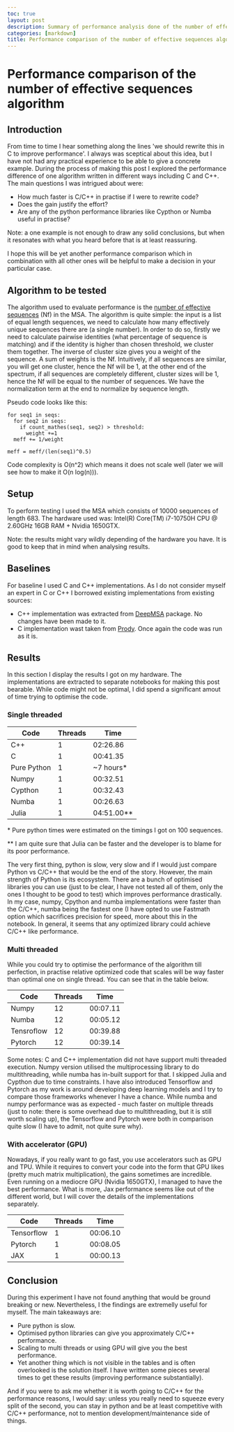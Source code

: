 ```yaml
---
toc: true
layout: post
description: Summary of performance analysis done of the number of effective sequences algorithm.
categories: [markdown]
title: Performance comparison of the number of effective sequences algorithm
---
```

# Performance comparison of the number of effective sequences algorithm

## Introduction

From time to time I hear something along the lines 'we should rewrite this in C to improve performance'. I always was sceptical about this idea, but I have not had any practical experience to be able to give a concrete example. During the process of making this post I explored the performance difference of one algorithm
written in different ways including C and C++. The main questions I was intrigued about were:
* How much faster is C/C++ in practise if I were to rewrite code?
* Does the gain justify the effort?
* Are any of the python performance libraries like Cypthon or Numba useful in practise?

Note: a one example is not enough to draw any solid conclusions, but when it resonates with what you heard before that is at least reassuring. 

I hope this will be yet another performance comparison which in combination with all other ones will be helpful to make a decision in your particular case. 

## Algorithm to be tested

The algorithm used to evaluate performance is the [number of effective sequences](https://academic.oup.com/bioinformatics/article/36/7/2105/5628221) (Nf) in the MSA.
The algorithm is quite simple: the input is a list of equal length sequences, we need to calculate how many effectively unique sequences there are (a single number).
In order to do so, firstly we need to calculate pairwise identities (what percentage of sequence is matching) and if the identity is higher than
chosen threshold, we cluster them together. The inverse of cluster size gives you a weight of the sequence. A sum of weights is the Nf. Intuitively, if all sequences are similar, you will get one cluster, hence the Nf will be 1, at the other end of the spectrum, if all sequences are completely different, cluster sizes will be 1, hence the Nf will be equal to the number of sequences.  We have the normalization term at the end to normalize by sequence length. 

Pseudo code looks like this:

```
for seq1 in seqs:
  for seq2 in seqs:
    if count_mathes(seq1, seq2) > threshold:
      weight +=1
  meff += 1/weight
 
meff = meff/(len(seq1)^0.5)
```

Code complexity is O(n^2) which means it does not scale well (later we will see how to make it O(n log(n))). 

## Setup

To perform testing I used the MSA which consists of 10000 sequences of length 683. The hardware used was: Intel(R) Core(TM) i7-10750H CPU @ 2.60GHz 16GB RAM + Nvidia 1650GTX. 

Note: the results might vary wildly depending of the hardware you have. It is good to keep that in mind when analysing results. 


## Baselines

For baseline I used C and C++ implementations. As I do not consider myself an expert in C or C++ I borrowed existing implementations from existing sources:

* C++ implementation was extracted from [DeepMSA](https://zhanglab.dcmb.med.umich.edu/DeepMSA/) package. No changes have been made to it.
* C implementation wast taken from [Prody](http://prody.csb.pitt.edu/_modules/prody/sequence/analysis.html#calcMeff). Once again the code was run as it is. 

## Results

In this section I display the results I got on my hardware. The implementations are extracted to separate notebooks for making this post bearable. While code might not be optimal, I did spend a significant amout of time trying to optimise the code. 

### Single threaded

| Code            | Threads | Time      |
| --------------- | ------- | --------- |
| C++             | 1       | 02:26.86  |
| C               | 1       | 00:41.35  |
| Pure Python     | 1       | ~7 hours* |
| Numpy           | 1       | 00:32.51  |
| Cypthon         | 1       | 00:32.43  |
| Numba           | 1       | 00:26.63  |
| Julia           | 1       | 04:51.00**|

\* Pure python times were estimated on the timings I got on 100 sequences.

** I am quite sure that Julia can be faster and the developer is to blame for its poor performance.

The very first thing, python is slow, very slow and if I would just compare Python vs C/C++ that would be the end of the story. However, the main strength of Python is its ecosystem. There are a bunch of optimised libraries you can use (just to be clear, I have not tested all of them, only the ones I thought to be good to test) which improves performance drastically. In my case, numpy, Cpython and numba implementations were faster than the C/C++, numba being the fastest one (I have opted to use Fastmath option which sacrifices precision for speed, more about this in the notebook. In general, it seems that any optimized library could achieve C/C++ like performance.

### Multi threaded 

While you could try to optimise the performance of the algorithm till perfection, in practise relative optimized code that scales will be way faster than optimal one on single thread. You can see that in the table below. 

| Code            | Threads | Time     |
| --------------- | ------- | -------- |
| Numpy           | 12      | 00:07.11 |
| Numba           | 12      | 00:05.12 |
| Tensroflow      | 12      | 00:39.88 |
| Pytorch         | 12      | 00:39.14 |

Some notes: C and C++ implementation did not have support multi threaded execution. Numpy version utilised the multiprocessing library to do multithreading, while numba has in-built support for that. I skipped Julia and Cypthon due to time constraints. I have also introduced Tensorflow and Pytorch as my work is around developing deep learning models and I try to compare those frameworks whenever I have a chance. While numba and numpy performance was as expected - much faster on multiple threads (just to note: there is some overhead due to multithreading, but it is still worth scaling up), the Tensorflow and Pytorch were both in comparison quite slow (I have to admit, not quite sure why). 

### With accelerator (GPU)

Nowadays, if you really want to go fast, you use accelerators such as GPU and TPU. While it requires to convert your code into the form that GPU likes (pretty much matrix multiplication), the gains sometimes are incredible. Even running on a mediocre GPU (Nvidia 1650GTX), I managed to have the best performance. What is more, Jax performance seems like out of the different world, but I will cover the details of the implementations separately. 


| Code            | Threads | Time     |
| --------------- | ------- | -------- |
| Tensorflow      | 1       | 00:06.10 |
| Pytorch         | 1       | 00:08.05 |
| JAX             | 1       | 00:00.13 |


## Conclusion

During this experiment I have not found anything that would be ground breaking or new. Nevertheless, I the findings are extremelly useful for myself. The main takeaways are:  

* Pure python is slow.
* Optimised python libraries can give you approximately C/C++ performance.
* Scaling to multi threads or using GPU will give you the best performance. 
* Yet another thing which is not visible in the tables and is often overlooked is the solution itself. I have written some pieces several times to get these results (improving performance substantially). 

And if you were to ask me whether it is worth going to C/C++ for the performance reasons, I would say: unless you really need to squeeze every split of the second, you can stay in python and be at least competitive with C/C++ performance, not to mention development/maintenance side of things. 

